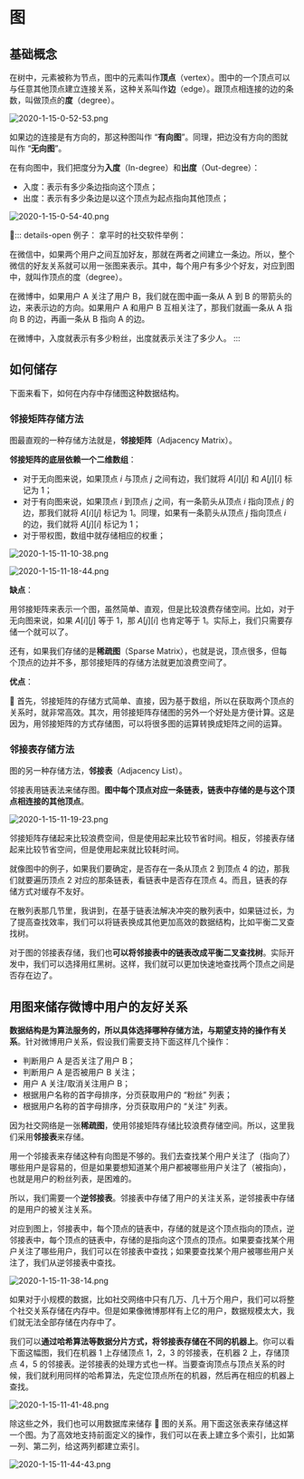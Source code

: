 # 图

## 基础概念

在树中，元素被称为节点，图中的元素叫作**顶点**（vertex）。图中的一个顶点可以与任意其他顶点建立连接关系，这种关系叫作**边**（edge）。跟顶点相连接的边的条数，叫做顶点的**度**（degree）。

![2020-1-15-0-52-53.png](https://garrik-default-imgs.oss-accelerate.aliyuncs.com/imgs/2020-1-15-0-52-53.png)

如果边的连接是有方向的，那这种图叫作 “**有向图**”。同理，把边没有方向的图就叫作 “**无向图**”。

在有向图中，我们把度分为**入度**（In-degree）和**出度**（Out-degree）：

- 入度：表示有多少条边指向这个顶点；
- 出度：表示有多少条边是以这个顶点为起点指向其他顶点；

![2020-1-15-0-54-40.png](https://garrik-default-imgs.oss-accelerate.aliyuncs.com/imgs/2020-1-15-0-54-40.png)

::: details-open 例子：
拿平时的社交软件举例：

在微信中，如果两个用户之间互加好友，那就在两者之间建立一条边。所以，整个微信的好友关系就可以用一张图来表示。其中，每个用户有多少个好友，对应到图中，就叫作顶点的度（degree）。

在微博中，如果用户 A 关注了用户 B，我们就在图中画一条从 A 到 B 的带箭头的边，来表示边的方向。如果用户 A 和用户 B 互相关注了，那我们就画一条从 A 指向 B 的边，再画一条从 B 指向 A 的边。

在微博中，入度就表示有多少粉丝，出度就表示关注了多少人。
:::

## 如何储存

下面来看下，如何在内存中存储图这种数据结构。

### 邻接矩阵存储方法

图最直观的一种存储方法就是，**邻接矩阵**（Adjacency Matrix）。

**邻接矩阵的底层依赖一个二维数组**：

- 对于无向图来说，如果顶点 $i$ 与顶点 $j$ 之间有边，我们就将 $A[i][j]$ 和 $A[j][i]$ 标记为 $1$；
- 对于有向图来说，如果顶点 $i$ 到顶点 $j$ 之间，有一条箭头从顶点 $i$ 指向顶点 $j$ 的边，那我们就将 $A[i][j]$ 标记为 $1$。同理，如果有一条箭头从顶点 $j$ 指向顶点 $i$ 的边，我们就将 $A[j][i]$ 标记为 $1$；
- 对于带权图，数组中就存储相应的权重；

![2020-1-15-11-10-38.png](https://garrik-default-imgs.oss-accelerate.aliyuncs.com/imgs/2020-1-15-11-10-38.png)

![2020-1-15-11-18-44.png](https://garrik-default-imgs.oss-accelerate.aliyuncs.com/imgs/2020-1-15-11-18-44.png)

**缺点**：

用邻接矩阵来表示一个图，虽然简单、直观，但是比较浪费存储空间。比如，对于无向图来说，如果 $A[i][j]$ 等于 1，那 $A[j][i]$ 也肯定等于 1。实际上，我们只需要存储一个就可以了。

还有，如果我们存储的是**稀疏图**（Sparse Matrix），也就是说，顶点很多，但每个顶点的边并不多，那邻接矩阵的存储方法就更加浪费空间了。

**优点**：

 首先，邻接矩阵的存储方式简单、直接，因为基于数组，所以在获取两个顶点的关系时，就非常高效。其次，用邻接矩阵存储图的另外一个好处是方便计算。这是因为，用邻接矩阵的方式存储图，可以将很多图的运算转换成矩阵之间的运算。

### 邻接表存储方法

图的另一种存储方法，**邻接表**（Adjacency List）。

邻接表用链表法来储存图。**图中每个顶点对应一条链表，链表中存储的是与这个顶点相连接的其他顶点**。

![2020-1-15-11-19-23.png](https://garrik-default-imgs.oss-accelerate.aliyuncs.com/imgs/2020-1-15-11-19-23.png)

邻接矩阵存储起来比较浪费空间，但是使用起来比较节省时间。相反，邻接表存储起来比较节省空间，但是使用起来就比较耗时间。

就像图中的例子，如果我们要确定，是否存在一条从顶点 2 到顶点 4 的边，那我们就要遍历顶点 2 对应的那条链表，看链表中是否存在顶点 4。而且，链表的存储方式对缓存不友好。

在散列表那几节里，我讲到，在基于链表法解决冲突的散列表中，如果链过长，为了提高查找效率，我们可以将链表换成其他更加高效的数据结构，比如平衡二叉查找树。

对于图的邻接表存储，我们也**可以将邻接表中的链表改成平衡二叉查找树**。实际开发中，我们可以选择用红黑树。这样，我们就可以更加快速地查找两个顶点之间是否存在边了。

## 用图来储存微博中用户的友好关系

**数据结构是为算法服务的，所以具体选择哪种存储方法，与期望支持的操作有关系**。针对微博用户关系，假设我们需要支持下面这样几个操作：

- 判断用户 A 是否关注了用户 B；
- 判断用户 A 是否被用户 B 关注；
- 用户 A 关注/取消关注用户 B；
- 根据用户名称的首字母排序，分页获取用户的 “粉丝” 列表；
- 根据用户名称的首字母排序，分页获取用户的 “关注” 列表。

因为社交网络是一张**稀疏图**，使用邻接矩阵存储比较浪费存储空间。所以，这里我们采用**邻接表**来存储。

用一个邻接表来存储这种有向图是不够的。我们去查找某个用户关注了（指向了）哪些用户是容易的，但是如果要想知道某个用户都被哪些用户关注了（被指向），也就是用户的粉丝列表，是困难的。

所以，我们需要一个**逆邻接表**。邻接表中存储了用户的关注关系，逆邻接表中存储的是用户的被关注关系。

对应到图上，邻接表中，每个顶点的链表中，存储的就是这个顶点指向的顶点，逆邻接表中，每个顶点的链表中，存储的是指向这个顶点的顶点。如果要查找某个用户关注了哪些用户，我们可以在邻接表中查找；如果要查找某个用户被哪些用户关注了，我们从逆邻接表中查找。

![2020-1-15-11-38-14.png](https://garrik-default-imgs.oss-accelerate.aliyuncs.com/imgs/2020-1-15-11-38-14.png)

如果对于小规模的数据，比如社交网络中只有几万、几十万个用户，我们可以将整个社交关系存储在内存中。但是如果像微博那样有上亿的用户，数据规模太大，我们就无法全部存储在内存中了。

我们可以**通过哈希算法等数据分片方式，将邻接表存储在不同的机器上**。你可以看下面这幅图，我们在机器 1 上存储顶点 1，2，3 的邻接表，在机器 2 上，存储顶点 4，5 的邻接表。逆邻接表的处理方式也一样。当要查询顶点与顶点关系的时候，我们就利用同样的哈希算法，先定位顶点所在的机器，然后再在相应的机器上查找。

![2020-1-15-11-41-48.png](https://garrik-default-imgs.oss-accelerate.aliyuncs.com/imgs/2020-1-15-11-41-48.png)

除这些之外，我们也可以用数据库来储存  图的关系。用下面这张表来存储这样一个图。为了高效地支持前面定义的操作，我们可以在表上建立多个索引，比如第一列、第二列，给这两列都建立索引。

![2020-1-15-11-44-43.png](https://garrik-default-imgs.oss-accelerate.aliyuncs.com/imgs/2020-1-15-11-44-43.png)
